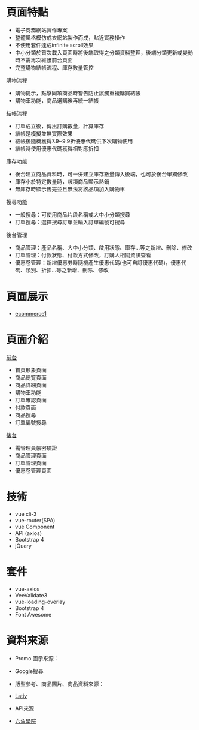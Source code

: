 # 頁面特點

- 電子商務網站實作專案
- 整體風格模仿成衣網站製作而成，貼近實務操作
- 不使用套件達成infinite scroll效果
- 中小分類於首次載入頁面時將後端取得之分類資料整理，後端分類更新或變動時不需再次維護前台頁面
- 完整購物結帳流程、庫存數量管控


購物流程 
- 購物提示，點擊同項商品時警告防止誤觸重複購買結帳
- 購物車功能，商品選購後再統一結帳

結帳流程
- 訂單成立後，傳出訂購數量，計算庫存
- 結帳是模擬並無實際效果
- 結帳後隨機獲得7.9~9.9折優惠代碼供下次購物使用
- 結帳時使用優惠代碼獲得相對應折扣

庫存功能
- 後台建立商品資料時，可一併建立庫存數量傳入後端，也可於後台單獨修改
- 庫存小於特定數量時，該項商品顯示熱銷
- 無庫存時顯示售完並且無法將該品項加入購物車

搜尋功能 
- 一般搜尋：可使用商品片段名稱或大中小分類搜尋
- 訂單搜尋：選擇搜尋訂單並輸入訂單編號可搜尋

後台管理
- 商品管理：產品名稱、大中小分類、啟用狀態、庫存...等之新增、刪除、修改
- 訂單管理：付款狀態、付款方式修改，訂購人相關資訊查看
- 優惠卷管理：新增優惠券時隨機產生優惠代碼(也可自訂優惠代碼)，優惠代碼、類別、折扣...等之新增、刪除、修改


# 頁面展示

- [ecommerce1](https://josephchench3.github.io/vue_ecommerce1/#/)


# 頁面介紹

[前台](https://josephchench3.github.io/vue_ecommerce1/#/)
- 首頁形象頁面
- 商品總覽頁面
- 商品詳細頁面
- 購物車功能
- 訂單確認頁面
- 付款頁面
- 商品搜尋
- 訂單編號搜尋


[後台](https://josephchench3.github.io/vue_ecommerce1/#/login)
* 需管理員帳密驗證
* 商品管理頁面
* 訂單管理頁面
* 優惠卷管理頁面


# 技術
* vue cli-3
* vue-router(SPA)
* vue Component
* API (axios)
* Bootstrap 4
* jQuery


# 套件
* vue-axios
* VeeValidate3
* vue-loading-overlay
* Bootstrap 4
* Font Awesome


# 資料來源

- Promo 圖示來源：
* Google搜尋

- 版型參考、商品圖片、商品資料來源：
* [Lativ](https://www.lativ.com.tw/)

- API來源
* [六角學院](https://github.com/hexschool/vue-course-api-wiki/wiki)
